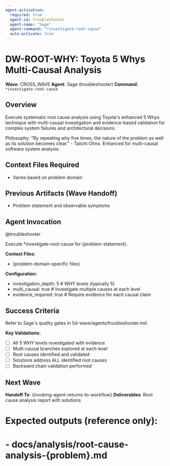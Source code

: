 ```yaml
---
agent-activation:
  required: true
  agent-id: troubleshooter
  agent-name: "Sage"
  agent-command: "*investigate-root-cause"
  auto-activate: true
---
```


# DW-ROOT-WHY: Toyota 5 Whys Multi-Causal Analysis

**Wave**: CROSS_WAVE
**Agent**: Sage (troubleshooter)
**Command**: `*investigate-root-cause`

## Overview

Execute systematic root cause analysis using Toyota's enhanced 5 Whys technique with multi-causal investigation and evidence-based validation for complex system failures and architectural decisions.

Philosophy: "By repeating why five times, the nature of the problem as well as its solution becomes clear." - Taiichi Ohno. Enhanced for multi-causal software system analysis.

## Context Files Required

- Varies based on problem domain

## Previous Artifacts (Wave Handoff)

- Problem statement and observable symptoms

## Agent Invocation

@troubleshooter

Execute \*investigate-root-cause for {problem-statement}.

**Context Files:**

- (problem-domain-specific files)

**Configuration:**

- investigation_depth: 5 # WHY levels (typically 5)
- multi_causal: true # Investigate multiple causes at each level
- evidence_required: true # Require evidence for each causal claim

## Success Criteria

Refer to Sage's quality gates in 5d-wave/agents/troubleshooter.md.

**Key Validations:**

- [ ] All 5 WHY levels investigated with evidence
- [ ] Multi-causal branches explored at each level
- [ ] Root causes identified and validated
- [ ] Solutions address ALL identified root causes
- [ ] Backward chain validation performed

## Next Wave

**Handoff To**: {invoking-agent-returns-to-workflow}
**Deliverables**: Root cause analysis report with solutions

# Expected outputs (reference only):

# - docs/analysis/root-cause-analysis-{problem}.md
